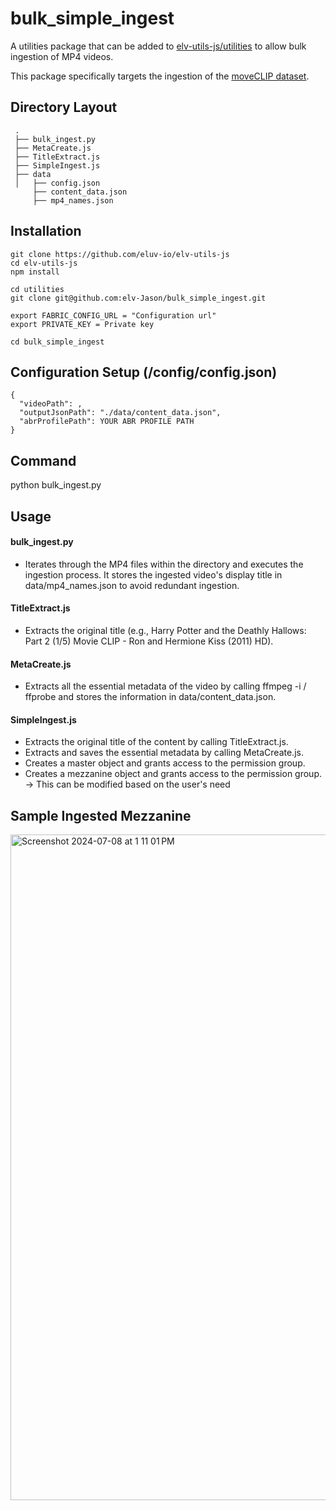 # bulk_simple_ingest

A utilities package that can be added to [elv-utils-js/utilities](https://github.com/eluv-io/elv-utils-js/) to allow bulk ingestion of MP4 videos.

This package specifically targets the ingestion of the [moveCLIP dataset](https://sail.usc.edu/~mica/MovieCLIP//).

## Directory Layout

     .
     ├── bulk_ingest.py
     ├── MetaCreate.js
     ├── TitleExtract.js
     ├── SimpleIngest.js
     ├── data
     │   ├── config.json
         ├── content_data.json
         ├── mp4_names.json

## Installation

```
git clone https://github.com/eluv-io/elv-utils-js
cd elv-utils-js
npm install

cd utilities
git clone git@github.com:elv-Jason/bulk_simple_ingest.git

export FABRIC_CONFIG_URL = "Configuration url"
export PRIVATE_KEY = Private key

cd bulk_simple_ingest
```

## Configuration Setup (/config/config.json)

```
{
  "videoPath": ,
  "outputJsonPath": "./data/content_data.json",
  "abrProfilePath": YOUR ABR PROFILE PATH
}
```

## Command

python bulk_ingest.py

## Usage

#### bulk_ingest.py
* Iterates through the MP4 files within the directory and executes the ingestion process. It stores the ingested video's display title in data/mp4_names.json to avoid redundant ingestion.

#### TitleExtract.js
* Extracts the original title (e.g., Harry Potter and the Deathly Hallows: Part 2 (1/5) Movie CLIP - Ron and Hermione Kiss (2011) HD).


#### MetaCreate.js

* Extracts all the essential metadata of the video by calling ffmpeg -i / ffprobe and stores the information in data/content_data.json.


#### SimpleIngest.js

* Extracts the original title of the content by calling TitleExtract.js.
* Extracts and saves the essential metadata by calling MetaCreate.js.
* Creates a master object and grants access to the permission group.
* Creates a mezzanine object and grants access to the permission group. -> This can be modified based on the user's need

## Sample Ingested Mezzanine

<img width="1065" alt="Screenshot 2024-07-08 at 1 11 01 PM" src="https://github.com/elv-Jason/movieCLIP_bulk_ingest_utilities/assets/171614703/09b0f709-6de0-4527-9468-633399018082">

